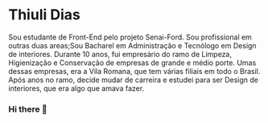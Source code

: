 # Thiuli Dias

Sou estudante de Front-End pelo projeto Senai-Ford. Sou profissional em outras duas areas;Sou Bacharel em Administração e Tecnólogo em Design de interiores.
Durante 10 anos, fui empresário do ramo de Limpeza, Higienização e Conservação de empresas de grande e médio porte. Umas dessas empresas, era a Vila Romana, que tem várias filiais em todo o Brasil.
Após anos no ramo, decide mudar de carreira e estudei para ser Design de interiores, que era algo que amava fazer. 


### Hi there 👋

<!--
**Thiuli/Thiuli** is a ✨ _special_ ✨ repository because its `README.md` (this file) appears on your GitHub profile.

Here are some ideas to get you started:

- 🔭 I’m currently working on ...
- 🌱 I’m currently learning ...
- 👯 I’m looking to collaborate on ...
- 🤔 I’m looking for help with ...
- 💬 Ask me about ...
- 📫 How to reach me: ...
- 😄 Pronouns: ...
- ⚡ Fun fact: ...
-->
